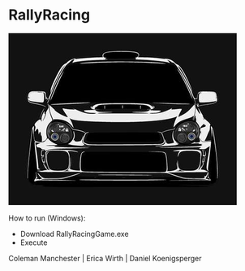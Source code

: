 # RallyRacing

![Image description](RallyCarImage.jpg)

How to run (Windows):
* Download RallyRacingGame.exe
* Execute


Coleman Manchester | Erica Wirth | Daniel Koenigsperger
